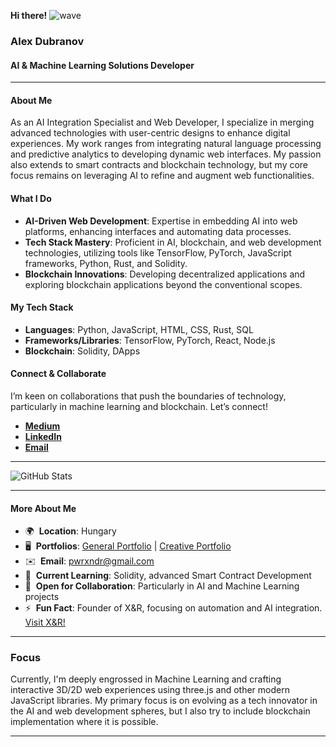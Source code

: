 **Hi there!** ![wave](https://user-images.githubusercontent.com/18350557/176309783-0785949b-9127-417c-8b55-ab5a4333674e.gif)

### Alex Dubranov
#### AI & Machine Learning Solutions Developer

---

#### About Me

As an AI Integration Specialist and Web Developer, I specialize in merging advanced technologies with user-centric designs to enhance digital experiences. My work ranges from integrating natural language processing and predictive analytics to developing dynamic web interfaces. My passion also extends to smart contracts and blockchain technology, but my core focus remains on leveraging AI to refine and augment web functionalities.

#### What I Do

- **AI-Driven Web Development**: Expertise in embedding AI into web platforms, enhancing interfaces and automating data processes.
- **Tech Stack Mastery**: Proficient in AI, blockchain, and web development technologies, utilizing tools like TensorFlow, PyTorch, JavaScript frameworks, Python, Rust, and Solidity.
- **Blockchain Innovations**: Developing decentralized applications and exploring blockchain applications beyond the conventional scopes.

#### My Tech Stack

- **Languages**: Python, JavaScript, HTML, CSS, Rust, SQL
- **Frameworks/Libraries**: TensorFlow, PyTorch, React, Node.js
- **Blockchain**: Solidity, DApps

#### Connect & Collaborate

I’m keen on collaborations that push the boundaries of technology, particularly in machine learning and blockchain. Let’s connect!

- [**Medium**](https://medium.com/@pwrxndr)
- [**LinkedIn**](https://www.linkedin.com/in/aleksandr-dubranov-394481281/)
- [**Email**](mailto:pwrxndr@gmail.com)

---

![GitHub Stats](https://github-readme-stats.vercel.app/api/top-langs?username=PWRXNDR&hide_progress=true&theme=tokyonight&layout=compact&langs_count=12&card_width=320)

---

#### More About Me

- 🌍  **Location**: Hungary
- 🖥️  **Portfolios**: [General Portfolio](https://pwrxndr.github.io/Alex_Dubranov/) | [Creative Portfolio](https://threejs-portfo-9486222923cc.herokuapp.com/)
- ✉️  **Email**: [pwrxndr@gmail.com](mailto:pwrxndr@gmail.com)
- 🧠  **Current Learning**: Solidity, advanced Smart Contract Development
- 🤝  **Open for Collaboration**: Particularly in AI and Machine Learning projects
- ⚡  **Fun Fact**: Founder of X&R, focusing on automation and AI integration. [Visit X&R!](https://pwrxndr.github.io/xnr_website/)

---

### Focus

Currently, I'm deeply engrossed in Machine Learning and crafting interactive 3D/2D web experiences using three.js and other modern JavaScript libraries. My primary focus is on evolving as a tech innovator in the AI and web development spheres, but I also try to include blockchain implementation where it is possible.

---
